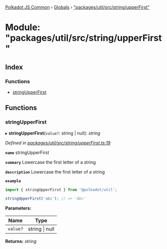 [Polkadot JS Common](../README.md) › [Globals](../globals.md) › ["packages/util/src/string/upperFirst"](_packages_util_src_string_upperfirst_.md)

# Module: "packages/util/src/string/upperFirst"

## Index

### Functions

* [stringUpperFirst](_packages_util_src_string_upperfirst_.md#stringupperfirst)

## Functions

###  stringUpperFirst

▸ **stringUpperFirst**(`value?`: string | null): *string*

*Defined in [packages/util/src/string/upperFirst.ts:19](https://github.com/polkadot-js/common/blob/08de8ce2/packages/util/src/string/upperFirst.ts#L19)*

**`name`** stringUpperFirst

**`summary`** Lowercase the first letter of a string

**`description`** 
Lowercase the first letter of a string

**`example`** 
<BR>

```javascript
import { stringUpperFirst } from '@polkadot/util';

stringUpperFirst('abc'); // => 'Abc'
```

**Parameters:**

Name | Type |
------ | ------ |
`value?` | string &#124; null |

**Returns:** *string*
